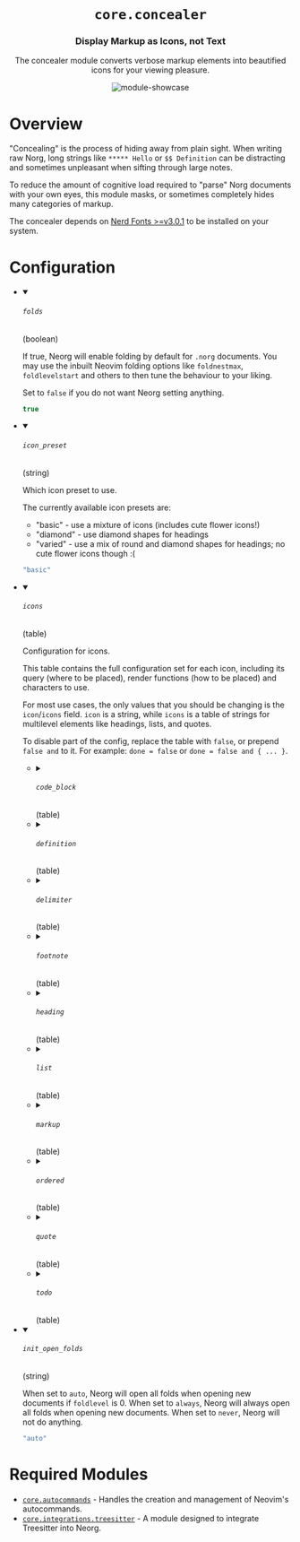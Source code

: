 <div align="center">

# `core.concealer`

### Display Markup as Icons, not Text

The concealer module converts verbose markup elements into beautified icons for your viewing pleasure.

![module-showcase](https://user-images.githubusercontent.com/76052559/216767027-726b451d-6da1-4d09-8fa4-d08ec4f93f54.png)

</div>

# Overview

"Concealing" is the process of hiding away from plain sight. When writing raw Norg, long strings like
`***** Hello` or `$$ Definition` can be distracting and sometimes unpleasant when sifting through large notes.

To reduce the amount of cognitive load required to "parse" Norg documents with your own eyes, this module
masks, or sometimes completely hides many categories of markup.

The concealer depends on [Nerd Fonts >=v3.0.1](https://github.com/ryanoasis/nerd-fonts/releases/latest) to be
installed on your system.

# Configuration

* <details open>
  
  <summary><h6><code>folds</h6></code> (boolean)</summary>
  
  <div>
  
  If true, Neorg will enable folding by default for `.norg` documents.
  You may use the inbuilt Neovim folding options like `foldnestmax`,
  `foldlevelstart` and others to then tune the behaviour to your liking.
  
  Set to `false` if you do not want Neorg setting anything.
  
  </div>
  
  ```lua
  true
  ```
  
  </details>

* <details open>
  
  <summary><h6><code>icon_preset</h6></code> (string)</summary>
  
  <div>
  
  Which icon preset to use.
  
  The currently available icon presets are:
  - "basic" - use a mixture of icons (includes cute flower icons!)
  - "diamond" - use diamond shapes for headings
  - "varied" - use a mix of round and diamond shapes for headings; no cute flower icons though :(
  
  </div>
  
  ```lua
  "basic"
  ```
  
  </details>

* <details open>
  
  <summary><h6><code>icons</h6></code> (table)</summary>
  
  <div>
  
  Configuration for icons.
  
  This table contains the full configuration set for each icon, including
  its query (where to be placed), render functions (how to be placed) and
  characters to use.
  
  For most use cases, the only values that you should be changing is the `icon`/`icons` field.
  `icon` is a string, while `icons` is a table of strings for multilevel elements like
  headings, lists, and quotes.
  
  To disable part of the config, replace the table with `false`, or prepend `false and` to it.
  For example: `done = false` or `done = false and { ... }`.
  
  </div>
  
  
  * <details>
    
    <summary><h6><code>code_block</h6></code> (table)</summary>
    
    <div>
    
    Options that control the behaviour of code block dimming
    (placing a darker background behind `@code` tags).
    
    </div>
    
    
    * <details>
      
      <summary><h6><code>conceal</h6></code> (boolean)</summary>
      
      <div>
      
      If `true` will conceal (hide) the `@code` and `@end` portion of the code
      block.
      
      </div>
      
      ```lua
      false
      ```
      
      </details>
    * <details>
      
      <summary><h6><code>content_only</h6></code> (boolean)</summary>
      
      <div>
      
      If true will only dim the content of the code block (without the
      `@code` and `@end` lines), not the entirety of the code block itself.
      
      </div>
      
      ```lua
      true
      ```
      
      </details>
    * <details>
      
      <summary><h6><code>highlight</h6></code> (string)</summary>
      
      <br>
      
      ```lua
      "@neorg.tags.ranged_verbatim.code_block"
      ```
      
      </details>
    * <details>
      
      <summary><h6><code>insert_enabled</h6></code> (boolean)</summary>
      
      <br>
      
      ```lua
      true
      ```
      
      </details>
    * <details>
      
      <summary><h6><code>nodes</h6></code> (list)</summary>
      
      <br>
      
      
      * <details>
        
        <summary> (string)</summary>
        
        <br>
        
        ```lua
        "ranged_verbatim_tag"
        ```
        
        </details>
      
      
      </details>
    * <details>
      
      <summary><h6><code>padding</h6></code> (table)</summary>
      
      <div>
      
      Additional padding to apply to either the left or the right. Making
      these values negative is considered undefined behaviour (it is
      likely to work, but it's not officially supported).
      
      </div>
      
      
      * <details>
        
        <summary><h6><code>left</h6></code> (number)</summary>
        
        <br>
        
        ```lua
        0
        ```
        
        </details>
      * <details>
        
        <summary><h6><code>right</h6></code> (number)</summary>
        
        <br>
        
        ```lua
        0
        ```
        
        </details>
      
      
      </details>
    * <details>
      
      <summary><h6><code>render</h6></code> (function)</summary>
      
      <br>
      
      ```lua
      module.public.icon_renderers.render_code_block
      ```
      
      </details>
    * <details>
      
      <summary><h6><code>width</h6></code> (string)</summary>
      
      <div>
      
      The width to use for code block backgrounds.
      
      When set to `fullwidth` (the default), will create a background
      that spans the width of the buffer.
      
      When set to `content`, will only span as far as the longest line
      within the code block.
      
      </div>
      
      ```lua
      "fullwidth"
      ```
      
      </details>
    
    
    </details>
  * <details>
    
    <summary><h6><code>definition</h6></code> (table)</summary>
    
    <br>
    
    
    * <details>
      
      <summary><h6><code>multi_prefix</h6></code> (table)</summary>
      
      <br>
      
      
      * <details>
        
        <summary><h6><code>icon</h6></code> (string)</summary>
        
        <br>
        
        ```lua
        "⋙ "
        ```
        
        </details>
      * <details>
        
        <summary><h6><code>nodes</h6></code> (list)</summary>
        
        <br>
        
        
        * <details>
          
          <summary> (string)</summary>
          
          <br>
          
          ```lua
          "multi_definition_prefix"
          ```
          
          </details>
        
        
        </details>
      * <details>
        
        <summary><h6><code>render</h6></code> (function)</summary>
        
        <br>
        
        ```lua
        module.public.icon_renderers.on_left
        ```
        
        </details>
      
      
      </details>
    * <details>
      
      <summary><h6><code>multi_suffix</h6></code> (table)</summary>
      
      <br>
      
      
      * <details>
        
        <summary><h6><code>icon</h6></code> (string)</summary>
        
        <br>
        
        ```lua
        "⋘ "
        ```
        
        </details>
      * <details>
        
        <summary><h6><code>nodes</h6></code> (list)</summary>
        
        <br>
        
        
        * <details>
          
          <summary> (string)</summary>
          
          <br>
          
          ```lua
          "multi_definition_suffix"
          ```
          
          </details>
        
        
        </details>
      * <details>
        
        <summary><h6><code>render</h6></code> (function)</summary>
        
        <br>
        
        ```lua
        module.public.icon_renderers.on_left
        ```
        
        </details>
      
      
      </details>
    * <details>
      
      <summary><h6><code>single</h6></code> (table)</summary>
      
      <br>
      
      
      * <details>
        
        <summary><h6><code>icon</h6></code> (string)</summary>
        
        <br>
        
        ```lua
        "≡"
        ```
        
        </details>
      * <details>
        
        <summary><h6><code>nodes</h6></code> (table)</summary>
        
        <br>
        
        
        * <details>
          
          <summary> (string)</summary>
          
          <br>
          
          ```lua
          "single_definition_prefix"
          ```
          
          </details>
        * <details>
          
          <summary><h6><code>concealed</h6></code> (list)</summary>
          
          <br>
          
          
          * <details>
            
            <summary> (string)</summary>
            
            <br>
            
            ```lua
            "link_target_definition"
            ```
            
            </details>
          
          
          </details>
        
        
        </details>
      * <details>
        
        <summary><h6><code>render</h6></code> (function)</summary>
        
        <br>
        
        ```lua
        module.public.icon_renderers.on_left
        ```
        
        </details>
      
      
      </details>
    
    
    </details>
  * <details>
    
    <summary><h6><code>delimiter</h6></code> (table)</summary>
    
    <br>
    
    
    * <details>
      
      <summary><h6><code>horizontal_line</h6></code> (table)</summary>
      
      <br>
      
      
      * <details>
        
        <summary><h6><code>highlight</h6></code> (string)</summary>
        
        <br>
        
        ```lua
        "@neorg.delimiters.horizontal_line"
        ```
        
        </details>
      * <details>
        
        <summary><h6><code>icon</h6></code> (string)</summary>
        
        <br>
        
        ```lua
        "─"
        ```
        
        </details>
      * <details>
        
        <summary><h6><code>nodes</h6></code> (list)</summary>
        
        <br>
        
        
        * <details>
          
          <summary> (string)</summary>
          
          <br>
          
          ```lua
          "horizontal_line"
          ```
          
          </details>
        
        
        </details>
      * <details>
        
        <summary><h6><code>render</h6></code> (function)</summary>
        
        <br>
        
        ```lua
        module.public.icon_renderers.fill_width
        ```
        
        </details>
      
      
      </details>
    * <details>
      
      <summary><h6><code>strong</h6></code> (table)</summary>
      
      <br>
      
      
      * <details>
        
        <summary><h6><code>highlight</h6></code> (string)</summary>
        
        <br>
        
        ```lua
        "@neorg.delimiters.strong"
        ```
        
        </details>
      * <details>
        
        <summary><h6><code>icon</h6></code> (string)</summary>
        
        <br>
        
        ```lua
        "⟪"
        ```
        
        </details>
      * <details>
        
        <summary><h6><code>nodes</h6></code> (list)</summary>
        
        <br>
        
        
        * <details>
          
          <summary> (string)</summary>
          
          <br>
          
          ```lua
          "strong_paragraph_delimiter"
          ```
          
          </details>
        
        
        </details>
      * <details>
        
        <summary><h6><code>render</h6></code> (function)</summary>
        
        <br>
        
        ```lua
        module.public.icon_renderers.fill_text
        ```
        
        </details>
      
      
      </details>
    * <details>
      
      <summary><h6><code>weak</h6></code> (table)</summary>
      
      <br>
      
      
      * <details>
        
        <summary><h6><code>highlight</h6></code> (string)</summary>
        
        <br>
        
        ```lua
        "@neorg.delimiters.weak"
        ```
        
        </details>
      * <details>
        
        <summary><h6><code>icon</h6></code> (string)</summary>
        
        <br>
        
        ```lua
        "⟨"
        ```
        
        </details>
      * <details>
        
        <summary><h6><code>nodes</h6></code> (list)</summary>
        
        <br>
        
        
        * <details>
          
          <summary> (string)</summary>
          
          <br>
          
          ```lua
          "weak_paragraph_delimiter"
          ```
          
          </details>
        
        
        </details>
      * <details>
        
        <summary><h6><code>render</h6></code> (function)</summary>
        
        <br>
        
        ```lua
        module.public.icon_renderers.fill_text
        ```
        
        </details>
      
      
      </details>
    
    
    </details>
  * <details>
    
    <summary><h6><code>footnote</h6></code> (table)</summary>
    
    <br>
    
    
    * <details>
      
      <summary><h6><code>multi_prefix</h6></code> (table)</summary>
      
      <br>
      
      
      * <details>
        
        <summary><h6><code>icon</h6></code> (string)</summary>
        
        <br>
        
        ```lua
        "⁑ "
        ```
        
        </details>
      * <details>
        
        <summary><h6><code>nodes</h6></code> (list)</summary>
        
        <br>
        
        
        * <details>
          
          <summary> (string)</summary>
          
          <br>
          
          ```lua
          "multi_footnote_prefix"
          ```
          
          </details>
        
        
        </details>
      * <details>
        
        <summary><h6><code>render</h6></code> (function)</summary>
        
        <br>
        
        ```lua
        module.public.icon_renderers.on_left
        ```
        
        </details>
      
      
      </details>
    * <details>
      
      <summary><h6><code>multi_suffix</h6></code> (table)</summary>
      
      <br>
      
      
      * <details>
        
        <summary><h6><code>icon</h6></code> (string)</summary>
        
        <br>
        
        ```lua
        "⁑ "
        ```
        
        </details>
      * <details>
        
        <summary><h6><code>nodes</h6></code> (list)</summary>
        
        <br>
        
        
        * <details>
          
          <summary> (string)</summary>
          
          <br>
          
          ```lua
          "multi_footnote_suffix"
          ```
          
          </details>
        
        
        </details>
      * <details>
        
        <summary><h6><code>render</h6></code> (function)</summary>
        
        <br>
        
        ```lua
        module.public.icon_renderers.on_left
        ```
        
        </details>
      
      
      </details>
    * <details>
      
      <summary><h6><code>single</h6></code> (table)</summary>
      
      <br>
      
      
      * <details>
        
        <summary><h6><code>icon</h6></code> (string)</summary>
        
        <br>
        
        ```lua
        "⁎"
        ```
        
        </details>
      * <details>
        
        <summary><h6><code>nodes</h6></code> (table)</summary>
        
        <br>
        
        
        * <details>
          
          <summary> (string)</summary>
          
          <br>
          
          ```lua
          "single_footnote_prefix"
          ```
          
          </details>
        * <details>
          
          <summary><h6><code>concealed</h6></code> (list)</summary>
          
          <br>
          
          
          * <details>
            
            <summary> (string)</summary>
            
            <br>
            
            ```lua
            "link_target_footnote"
            ```
            
            </details>
          
          
          </details>
        
        
        </details>
      * <details>
        
        <summary><h6><code>render</h6></code> (function)</summary>
        
        <br>
        
        ```lua
        module.public.icon_renderers.on_left
        ```
        
        </details>
      
      
      </details>
    
    
    </details>
  * <details>
    
    <summary><h6><code>heading</h6></code> (table)</summary>
    
    <br>
    
    
    * <details>
      
      <summary><h6><code>highlights</h6></code> (list)</summary>
      
      <br>
      
      
      * <details>
        
        <summary> (string)</summary>
        
        <br>
        
        ```lua
        "@neorg.headings.1.prefix"
        ```
        
        </details>
      * <details>
        
        <summary> (string)</summary>
        
        <br>
        
        ```lua
        "@neorg.headings.2.prefix"
        ```
        
        </details>
      * <details>
        
        <summary> (string)</summary>
        
        <br>
        
        ```lua
        "@neorg.headings.3.prefix"
        ```
        
        </details>
      * <details>
        
        <summary> (string)</summary>
        
        <br>
        
        ```lua
        "@neorg.headings.4.prefix"
        ```
        
        </details>
      * <details>
        
        <summary> (string)</summary>
        
        <br>
        
        ```lua
        "@neorg.headings.5.prefix"
        ```
        
        </details>
      * <details>
        
        <summary> (string)</summary>
        
        <br>
        
        ```lua
        "@neorg.headings.6.prefix"
        ```
        
        </details>
      
      
      </details>
    * <details>
      
      <summary><h6><code>icons</h6></code> (list)</summary>
      
      <br>
      
      
      * <details>
        
        <summary> (string)</summary>
        
        <br>
        
        ```lua
        "◉"
        ```
        
        </details>
      * <details>
        
        <summary> (string)</summary>
        
        <br>
        
        ```lua
        "◎"
        ```
        
        </details>
      * <details>
        
        <summary> (string)</summary>
        
        <br>
        
        ```lua
        "○"
        ```
        
        </details>
      * <details>
        
        <summary> (string)</summary>
        
        <br>
        
        ```lua
        "✺"
        ```
        
        </details>
      * <details>
        
        <summary> (string)</summary>
        
        <br>
        
        ```lua
        "▶"
        ```
        
        </details>
      * <details>
        
        <summary> (string)</summary>
        
        <br>
        
        ```lua
        "⤷"
        ```
        
        </details>
      
      
      </details>
    * <details>
      
      <summary><h6><code>nodes</h6></code> (table)</summary>
      
      <br>
      
      
      * <details>
        
        <summary> (string)</summary>
        
        <br>
        
        ```lua
        "heading1_prefix"
        ```
        
        </details>
      * <details>
        
        <summary> (string)</summary>
        
        <br>
        
        ```lua
        "heading2_prefix"
        ```
        
        </details>
      * <details>
        
        <summary> (string)</summary>
        
        <br>
        
        ```lua
        "heading3_prefix"
        ```
        
        </details>
      * <details>
        
        <summary> (string)</summary>
        
        <br>
        
        ```lua
        "heading4_prefix"
        ```
        
        </details>
      * <details>
        
        <summary> (string)</summary>
        
        <br>
        
        ```lua
        "heading5_prefix"
        ```
        
        </details>
      * <details>
        
        <summary> (string)</summary>
        
        <br>
        
        ```lua
        "heading6_prefix"
        ```
        
        </details>
      * <details>
        
        <summary><h6><code>concealed</h6></code> (list)</summary>
        
        <br>
        
        
        * <details>
          
          <summary> (string)</summary>
          
          <br>
          
          ```lua
          "link_target_heading1"
          ```
          
          </details>
        * <details>
          
          <summary> (string)</summary>
          
          <br>
          
          ```lua
          "link_target_heading2"
          ```
          
          </details>
        * <details>
          
          <summary> (string)</summary>
          
          <br>
          
          ```lua
          "link_target_heading3"
          ```
          
          </details>
        * <details>
          
          <summary> (string)</summary>
          
          <br>
          
          ```lua
          "link_target_heading4"
          ```
          
          </details>
        * <details>
          
          <summary> (string)</summary>
          
          <br>
          
          ```lua
          "link_target_heading5"
          ```
          
          </details>
        * <details>
          
          <summary> (string)</summary>
          
          <br>
          
          ```lua
          "link_target_heading6"
          ```
          
          </details>
        
        
        </details>
      
      
      </details>
    * <details>
      
      <summary><h6><code>render</h6></code> (function)</summary>
      
      <br>
      
      ```lua
      module.public.icon_renderers.multilevel_on_right
      ```
      
      </details>
    
    
    </details>
  * <details>
    
    <summary><h6><code>list</h6></code> (table)</summary>
    
    <br>
    
    
    * <details>
      
      <summary><h6><code>icons</h6></code> (list)</summary>
      
      <br>
      
      
      * <details>
        
        <summary> (string)</summary>
        
        <br>
        
        ```lua
        "•"
        ```
        
        </details>
      
      
      </details>
    * <details>
      
      <summary><h6><code>nodes</h6></code> (list)</summary>
      
      <br>
      
      
      * <details>
        
        <summary> (string)</summary>
        
        <br>
        
        ```lua
        "unordered_list1_prefix"
        ```
        
        </details>
      * <details>
        
        <summary> (string)</summary>
        
        <br>
        
        ```lua
        "unordered_list2_prefix"
        ```
        
        </details>
      * <details>
        
        <summary> (string)</summary>
        
        <br>
        
        ```lua
        "unordered_list3_prefix"
        ```
        
        </details>
      * <details>
        
        <summary> (string)</summary>
        
        <br>
        
        ```lua
        "unordered_list4_prefix"
        ```
        
        </details>
      * <details>
        
        <summary> (string)</summary>
        
        <br>
        
        ```lua
        "unordered_list5_prefix"
        ```
        
        </details>
      * <details>
        
        <summary> (string)</summary>
        
        <br>
        
        ```lua
        "unordered_list6_prefix"
        ```
        
        </details>
      
      
      </details>
    * <details>
      
      <summary><h6><code>render</h6></code> (function)</summary>
      
      <br>
      
      ```lua
      module.public.icon_renderers.multilevel_on_right
      ```
      
      </details>
    
    
    </details>
  * <details>
    
    <summary><h6><code>markup</h6></code> (table)</summary>
    
    <br>
    
    
    * <details>
      
      <summary><h6><code>spoiler</h6></code> (table)</summary>
      
      <br>
      
      
      * <details>
        
        <summary><h6><code>highlight</h6></code> (string)</summary>
        
        <br>
        
        ```lua
        "@neorg.markup.spoiler"
        ```
        
        </details>
      * <details>
        
        <summary><h6><code>icon</h6></code> (string)</summary>
        
        <br>
        
        ```lua
        "•"
        ```
        
        </details>
      * <details>
        
        <summary><h6><code>nodes</h6></code> (list)</summary>
        
        <br>
        
        
        * <details>
          
          <summary> (string)</summary>
          
          <br>
          
          ```lua
          "spoiler"
          ```
          
          </details>
        
        
        </details>
      * <details>
        
        <summary><h6><code>render</h6></code> (function)</summary>
        
        <br>
        
        ```lua
        module.public.icon_renderers.fill_multiline_chop2
        ```
        
        </details>
      
      
      </details>
    
    
    </details>
  * <details>
    
    <summary><h6><code>ordered</h6></code> (table)</summary>
    
    <br>
    
    
    * <details>
      
      <summary><h6><code>formatters</h6></code> (list)</summary>
      
      <div>
      
      A list of lua patterns specifying how to format each
      nesting level of an ordered list.
      
      `%s` is substituted with the string returned by the `generator`.
      
      </div>
      
      
      * <details>
        
        <summary> (string)</summary>
        
        <br>
        
        ```lua
        "%s."
        ```
        
        </details>
      * <details>
        
        <summary> (string)</summary>
        
        <br>
        
        ```lua
        "%s."
        ```
        
        </details>
      * <details>
        
        <summary> (string)</summary>
        
        <br>
        
        ```lua
        "%s."
        ```
        
        </details>
      * <details>
        
        <summary> (string)</summary>
        
        <br>
        
        ```lua
        "(%s)"
        ```
        
        </details>
      
      
      </details>
    * <details>
      
      <summary><h6><code>generators</h6></code> (list)</summary>
      
      <div>
      
      A list of icon generators.
      
      Icon generators live in the `icon_generators` namespace. They create
      a unique ID for each index in the list. This can be as simple as `1, 2, 3, 4...`
      or `A, B, C, D...`, but one could opt for more complex generators.
      
      </div>
      
      
      * <details>
        
        <summary> (function)</summary>
        
        <br>
        
        ```lua
        module.public.icon_generators.numeric
        ```
        
        </details>
      * <details>
        
        <summary> (function)</summary>
        
        <br>
        
        ```lua
        module.public.icon_generators.alphanumeric_uppercase
        ```
        
        </details>
      * <details>
        
        <summary> (function)</summary>
        
        <br>
        
        ```lua
        module.public.icon_generators.alphanumeric_lowercase
        ```
        
        </details>
      * <details>
        
        <summary> (function)</summary>
        
        <br>
        
        ```lua
        module.public.icon_generators.numeric
        ```
        
        </details>
      
      
      </details>
    * <details>
      
      <summary><h6><code>icons</h6></code> (list)</summary>
      
      <br>
      
      ```lua
      (not has_anticonceal) and { "⒈", "A", "a", "⑴", "Ⓐ", "ⓐ" } or nil
      ```
      
      </details>
    * <details>
      
      <summary><h6><code>nodes</h6></code> (list)</summary>
      
      <br>
      
      
      * <details>
        
        <summary> (string)</summary>
        
        <br>
        
        ```lua
        "ordered_list1_prefix"
        ```
        
        </details>
      * <details>
        
        <summary> (string)</summary>
        
        <br>
        
        ```lua
        "ordered_list2_prefix"
        ```
        
        </details>
      * <details>
        
        <summary> (string)</summary>
        
        <br>
        
        ```lua
        "ordered_list3_prefix"
        ```
        
        </details>
      * <details>
        
        <summary> (string)</summary>
        
        <br>
        
        ```lua
        "ordered_list4_prefix"
        ```
        
        </details>
      * <details>
        
        <summary> (string)</summary>
        
        <br>
        
        ```lua
        "ordered_list5_prefix"
        ```
        
        </details>
      * <details>
        
        <summary> (string)</summary>
        
        <br>
        
        ```lua
        "ordered_list6_prefix"
        ```
        
        </details>
      
      
      </details>
    * <details>
      
      <summary><h6><code>render</h6></code> (function)</summary>
      
      <br>
      
      ```lua
      has_anticonceal and module.public.icon_renderers.multilevel_ordered_inline_on_right                 or module.public.icon_renderers.multilevel_ordered_on_right
      ```
      
      </details>
    
    
    </details>
  * <details>
    
    <summary><h6><code>quote</h6></code> (table)</summary>
    
    <br>
    
    
    * <details>
      
      <summary><h6><code>highlights</h6></code> (list)</summary>
      
      <br>
      
      
      * <details>
        
        <summary> (string)</summary>
        
        <br>
        
        ```lua
        "@neorg.quotes.1.prefix"
        ```
        
        </details>
      * <details>
        
        <summary> (string)</summary>
        
        <br>
        
        ```lua
        "@neorg.quotes.2.prefix"
        ```
        
        </details>
      * <details>
        
        <summary> (string)</summary>
        
        <br>
        
        ```lua
        "@neorg.quotes.3.prefix"
        ```
        
        </details>
      * <details>
        
        <summary> (string)</summary>
        
        <br>
        
        ```lua
        "@neorg.quotes.4.prefix"
        ```
        
        </details>
      * <details>
        
        <summary> (string)</summary>
        
        <br>
        
        ```lua
        "@neorg.quotes.5.prefix"
        ```
        
        </details>
      * <details>
        
        <summary> (string)</summary>
        
        <br>
        
        ```lua
        "@neorg.quotes.6.prefix"
        ```
        
        </details>
      
      
      </details>
    * <details>
      
      <summary><h6><code>icons</h6></code> (list)</summary>
      
      <br>
      
      
      * <details>
        
        <summary> (string)</summary>
        
        <br>
        
        ```lua
        "│"
        ```
        
        </details>
      
      
      </details>
    * <details>
      
      <summary><h6><code>nodes</h6></code> (list)</summary>
      
      <br>
      
      
      * <details>
        
        <summary> (string)</summary>
        
        <br>
        
        ```lua
        "quote1_prefix"
        ```
        
        </details>
      * <details>
        
        <summary> (string)</summary>
        
        <br>
        
        ```lua
        "quote2_prefix"
        ```
        
        </details>
      * <details>
        
        <summary> (string)</summary>
        
        <br>
        
        ```lua
        "quote3_prefix"
        ```
        
        </details>
      * <details>
        
        <summary> (string)</summary>
        
        <br>
        
        ```lua
        "quote4_prefix"
        ```
        
        </details>
      * <details>
        
        <summary> (string)</summary>
        
        <br>
        
        ```lua
        "quote5_prefix"
        ```
        
        </details>
      * <details>
        
        <summary> (string)</summary>
        
        <br>
        
        ```lua
        "quote6_prefix"
        ```
        
        </details>
      
      
      </details>
    * <details>
      
      <summary><h6><code>render</h6></code> (function)</summary>
      
      <br>
      
      ```lua
      module.public.icon_renderers.multilevel_copied
      ```
      
      </details>
    
    
    </details>
  * <details>
    
    <summary><h6><code>todo</h6></code> (table)</summary>
    
    <br>
    
    
    * <details>
      
      <summary><h6><code>cancelled</h6></code> (table)</summary>
      
      <br>
      
      
      * <details>
        
        <summary><h6><code>icon</h6></code> (string)</summary>
        
        <br>
        
        ```lua
        ""
        ```
        
        </details>
      * <details>
        
        <summary><h6><code>nodes</h6></code> (list)</summary>
        
        <br>
        
        
        * <details>
          
          <summary> (string)</summary>
          
          <br>
          
          ```lua
          "todo_item_cancelled"
          ```
          
          </details>
        
        
        </details>
      * <details>
        
        <summary><h6><code>render</h6></code> (function)</summary>
        
        <br>
        
        ```lua
        module.public.icon_renderers.on_left
        ```
        
        </details>
      
      
      </details>
    * <details>
      
      <summary><h6><code>done</h6></code> (table)</summary>
      
      <br>
      
      
      * <details>
        
        <summary><h6><code>icon</h6></code> (string)</summary>
        
        <br>
        
        ```lua
        "󰄬"
        ```
        
        </details>
      * <details>
        
        <summary><h6><code>nodes</h6></code> (list)</summary>
        
        <br>
        
        
        * <details>
          
          <summary> (string)</summary>
          
          <br>
          
          ```lua
          "todo_item_done"
          ```
          
          </details>
        
        
        </details>
      * <details>
        
        <summary><h6><code>render</h6></code> (function)</summary>
        
        <br>
        
        ```lua
        module.public.icon_renderers.on_left
        ```
        
        </details>
      
      
      </details>
    * <details>
      
      <summary><h6><code>on_hold</h6></code> (table)</summary>
      
      <br>
      
      
      * <details>
        
        <summary><h6><code>icon</h6></code> (string)</summary>
        
        <br>
        
        ```lua
        ""
        ```
        
        </details>
      * <details>
        
        <summary><h6><code>nodes</h6></code> (list)</summary>
        
        <br>
        
        
        * <details>
          
          <summary> (string)</summary>
          
          <br>
          
          ```lua
          "todo_item_on_hold"
          ```
          
          </details>
        
        
        </details>
      * <details>
        
        <summary><h6><code>render</h6></code> (function)</summary>
        
        <br>
        
        ```lua
        module.public.icon_renderers.on_left
        ```
        
        </details>
      
      
      </details>
    * <details>
      
      <summary><h6><code>pending</h6></code> (table)</summary>
      
      <br>
      
      
      * <details>
        
        <summary><h6><code>icon</h6></code> (string)</summary>
        
        <br>
        
        ```lua
        "󰥔"
        ```
        
        </details>
      * <details>
        
        <summary><h6><code>nodes</h6></code> (list)</summary>
        
        <br>
        
        
        * <details>
          
          <summary> (string)</summary>
          
          <br>
          
          ```lua
          "todo_item_pending"
          ```
          
          </details>
        
        
        </details>
      * <details>
        
        <summary><h6><code>render</h6></code> (function)</summary>
        
        <br>
        
        ```lua
        module.public.icon_renderers.on_left
        ```
        
        </details>
      
      
      </details>
    * <details>
      
      <summary><h6><code>recurring</h6></code> (table)</summary>
      
      <br>
      
      
      * <details>
        
        <summary><h6><code>icon</h6></code> (string)</summary>
        
        <br>
        
        ```lua
        "↺"
        ```
        
        </details>
      * <details>
        
        <summary><h6><code>nodes</h6></code> (list)</summary>
        
        <br>
        
        
        * <details>
          
          <summary> (string)</summary>
          
          <br>
          
          ```lua
          "todo_item_recurring"
          ```
          
          </details>
        
        
        </details>
      * <details>
        
        <summary><h6><code>render</h6></code> (function)</summary>
        
        <br>
        
        ```lua
        module.public.icon_renderers.on_left
        ```
        
        </details>
      
      
      </details>
    * <details>
      
      <summary><h6><code>uncertain</h6></code> (table)</summary>
      
      <br>
      
      
      * <details>
        
        <summary><h6><code>icon</h6></code> (string)</summary>
        
        <br>
        
        ```lua
        ""
        ```
        
        </details>
      * <details>
        
        <summary><h6><code>nodes</h6></code> (list)</summary>
        
        <br>
        
        
        * <details>
          
          <summary> (string)</summary>
          
          <br>
          
          ```lua
          "todo_item_uncertain"
          ```
          
          </details>
        
        
        </details>
      * <details>
        
        <summary><h6><code>render</h6></code> (function)</summary>
        
        <br>
        
        ```lua
        module.public.icon_renderers.on_left
        ```
        
        </details>
      
      
      </details>
    * <details>
      
      <summary><h6><code>undone</h6></code> (table)</summary>
      
      <br>
      
      
      * <details>
        
        <summary><h6><code>icon</h6></code> (string)</summary>
        
        <br>
        
        ```lua
        "×"
        ```
        
        </details>
      * <details>
        
        <summary><h6><code>nodes</h6></code> (list)</summary>
        
        <br>
        
        
        * <details>
          
          <summary> (string)</summary>
          
          <br>
          
          ```lua
          "todo_item_undone"
          ```
          
          </details>
        
        
        </details>
      * <details>
        
        <summary><h6><code>render</h6></code> (function)</summary>
        
        <br>
        
        ```lua
        module.public.icon_renderers.on_left
        ```
        
        </details>
      
      
      </details>
    * <details>
      
      <summary><h6><code>urgent</h6></code> (table)</summary>
      
      <br>
      
      
      * <details>
        
        <summary><h6><code>icon</h6></code> (string)</summary>
        
        <br>
        
        ```lua
        "⚠"
        ```
        
        </details>
      * <details>
        
        <summary><h6><code>nodes</h6></code> (list)</summary>
        
        <br>
        
        
        * <details>
          
          <summary> (string)</summary>
          
          <br>
          
          ```lua
          "todo_item_urgent"
          ```
          
          </details>
        
        
        </details>
      * <details>
        
        <summary><h6><code>render</h6></code> (function)</summary>
        
        <br>
        
        ```lua
        module.public.icon_renderers.on_left
        ```
        
        </details>
      
      
      </details>
    
    
    </details>
  
  
  </details>

* <details open>
  
  <summary><h6><code>init_open_folds</h6></code> (string)</summary>
  
  <div>
  
  When set to `auto`, Neorg will open all folds when opening new documents if `foldlevel` is 0.
  When set to `always`, Neorg will always open all folds when opening new documents.
  When set to `never`, Neorg will not do anything.
  
  </div>
  
  ```lua
  "auto"
  ```
  
  </details>


# Required Modules

- [`core.autocommands`](https://github.com/nvim-neorg/neorg/wiki/Autocommands) - Handles the creation and management of Neovim's autocommands.
- [`core.integrations.treesitter`](https://github.com/nvim-neorg/neorg/wiki/Treesitter-Integration) - A module designed to integrate Treesitter into Neorg.

